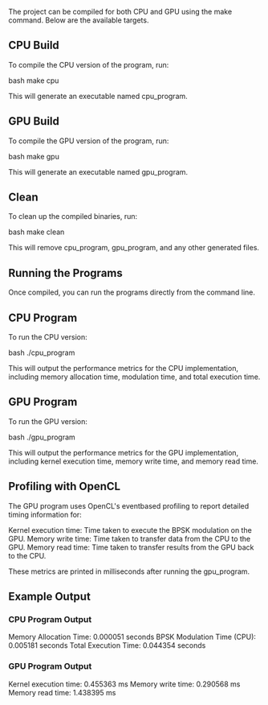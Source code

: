 The project can be compiled for both CPU and GPU using the make command. Below are the available targets.

## CPU Build

To compile the CPU version of the program, run:

bash
make cpu


This will generate an executable named cpu_program.

 ## GPU Build

To compile the GPU version of the program, run:

bash
make gpu


This will generate an executable named gpu_program.

## Clean

To clean up the compiled binaries, run:

bash
make clean


This will remove cpu_program, gpu_program, and any other generated files.

## Running the Programs

Once compiled, you can run the programs directly from the command line.

## CPU Program

To run the CPU version:

bash
./cpu_program


This will output the performance metrics for the CPU implementation, including memory allocation time, modulation time, and total execution time.

## GPU Program

To run the GPU version:

bash
./gpu_program


This will output the performance metrics for the GPU implementation, including kernel execution time, memory write time, and memory read time.

## Profiling with OpenCL

The GPU program uses OpenCL's eventbased profiling to report detailed timing information for:

 Kernel execution time: Time taken to execute the BPSK modulation on the GPU.
 Memory write time: Time taken to transfer data from the CPU to the GPU.
 Memory read time: Time taken to transfer results from the GPU back to the CPU.

These metrics are printed in milliseconds after running the gpu_program.

## Example Output

### CPU Program Output

Memory Allocation Time: 0.000051 seconds
BPSK Modulation Time (CPU): 0.005181 seconds
Total Execution Time: 0.044354 seconds


### GPU Program Output

Kernel execution time: 0.455363 ms
Memory write time: 0.290568 ms
Memory read time: 1.438395 ms
